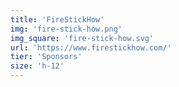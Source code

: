 ```yaml
---
title: 'FireStickHow'
img: 'fire-stick-how.png'
img_square: 'fire-stick-how.svg'
url: 'https://www.firestickhow.com/'
tier: 'Sponsors'
size: 'h-12'
---
```

